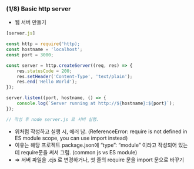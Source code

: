 ### (1/8) Basic http server

- 웹 서버 만들기

```jsx
[server.js]

const http = require('http);
const hostname = 'localhost';
const port = 3000;

const server = http.createServer((req, res) => {
	res.statusCode = 200;
	res.setHeader('Content-Type', 'text/plain');
	res.end('Hello World');
});

server.listen((port, hostname, () => {
	console.log(`Server running at http://${hostname}:${port}`);
});

// 작성 후 node server.js 로 서버 실행.
```

- 위처럼 작성하고 실행 시, 에러 남. (ReferenceError: require is not defined in ES module scope, you can use import instead)
- 이유는 해당 프로젝트 package.json에 “type”: “module” 이라고 작성되어 있는데 require문을 써서 그럼. (common js vs ES module)
- ⇒ 서버 파일을 .cjs 로 변경하거나, 첫 줄의 require 문을 import 문으로 바꾸기

<br/><br/><br/>

